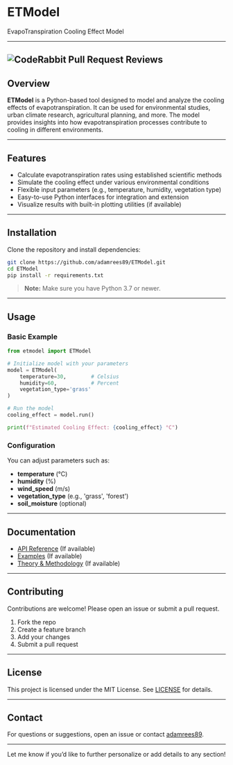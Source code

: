 # ETModel
EvapoTranspiration Cooling Effect Model

------
![CodeRabbit Pull Request Reviews](https://img.shields.io/coderabbit/prs/github/adamrees89/ETModel?utm_source=oss&utm_medium=github&utm_campaign=adamrees89%2FETModel&labelColor=171717&color=FF570A&link=https%3A%2F%2Fcoderabbit.ai&label=CodeRabbit+Reviews)
------

## Overview

**ETModel** is a Python-based tool designed to model and analyze the cooling effects of evapotranspiration. It can be used for environmental studies, urban climate research, agricultural planning, and more. The model provides insights into how evapotranspiration processes contribute to cooling in different environments.

---

## Features

- Calculate evapotranspiration rates using established scientific methods
- Simulate the cooling effect under various environmental conditions
- Flexible input parameters (e.g., temperature, humidity, vegetation type)
- Easy-to-use Python interfaces for integration and extension
- Visualize results with built-in plotting utilities (if available)

---

## Installation

Clone the repository and install dependencies:

```bash
git clone https://github.com/adamrees89/ETModel.git
cd ETModel
pip install -r requirements.txt
```

> **Note:** Make sure you have Python 3.7 or newer.

---

## Usage

### Basic Example

```python
from etmodel import ETModel

# Initialize model with your parameters
model = ETModel(
    temperature=30,        # Celsius
    humidity=60,           # Percent
    vegetation_type='grass'
)

# Run the model
cooling_effect = model.run()

print(f"Estimated Cooling Effect: {cooling_effect} °C")
```

### Configuration

You can adjust parameters such as:
- **temperature** (°C)
- **humidity** (%)
- **wind_speed** (m/s)
- **vegetation_type** (e.g., 'grass', 'forest')
- **soil_moisture** (optional)

---

## Documentation

- [API Reference](docs/API.md) (If available)
- [Examples](examples/) (If available)
- [Theory & Methodology](docs/METHOD.md) (If available)

---

## Contributing

Contributions are welcome! Please open an issue or submit a pull request.

1. Fork the repo
2. Create a feature branch
3. Add your changes
4. Submit a pull request

---

## License

This project is licensed under the MIT License. See [LICENSE](LICENSE) for details.

---

## Contact

For questions or suggestions, open an issue or contact [adamrees89](https://github.com/adamrees89).

---

Let me know if you’d like to further personalize or add details to any section!
